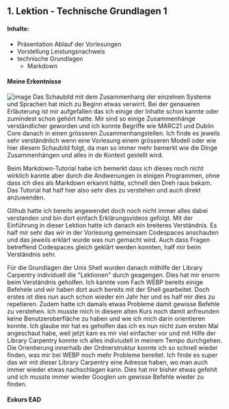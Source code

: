 ## 1. Lektion - Technische Grundlagen 1

#### Inhalte:
- Präsentation Ablauf der Vorlesungen
- Vorstellung Leistungsnachweis
- technische Grundlagen  
  - Markdown



#### Meine Erkentnisse
![image](https://user-images.githubusercontent.com/90840517/219852065-5b68d538-d5b3-4381-81a0-8cd457c2e5ae.png)
Das Schaubild mit dem Zusammenhang der einzelnen Systeme und Sprachen hat mich zu Beginn etwas verwirrt. Bei der genaueren Erläuterung ist mir aufgefallen das ich einige der Inhalte schon kannte oder zumindest schon gehört hatte. Mir sind so einige Zusammenhänge verständlicher geworden und ich konnte Begriffe wie MARC21 und Dublin Core danach in einen grösseren Zusammenhangstellen. Ich finde es jeweils sehr verständnlich wenn eine Vorlesung einem grösseren Modell oder wie hier diesem Schaubild folgt, da man so immer mehr bemerkt wie die Dinge Zusammenhängen und alles in de Kontext gestellt wird.

Beim Markdown-Tutorial habe ich bemerkt dass ich dieses noch nicht wirklich kannte aber durch die Andwenungen in einigen Programmen, ohne dass ich dies als Markdown erkannt hätte, schnell den Dreh raus bekam. Das Tutorial hat half hier also sehr dies zu verstehen und auch direkt anzuwenden. 

Github hatte ich bereits angewendet doch noch nicht immer alles dabei verstanden und bin dort einfach Erklärungsvideos gefolgt. Mit der Einführung in dieser Lektion hatte ich danach ein breiteres Verständnis. Es half mir sehr das wir in der Vorlesung gemeinsam Codespaces anschauten und das jeweils erklärt wurde was nun gemacht wird. Auch dass Fragen betreffend Codespaces gleich geklärt werden konnten, half mir beim Verständnis sehr.

Für die Grundlagen der Unix Shell wurden danach mithilfe der Library Carpentry individuell die "Lektionen" durch geagengen. Dies hat mir enorm beim Verständnis geholfen. Ich kannte vom Fach WEBP bereits einige Befehele und wir haben dort auch bereits mit der Shell gearbeitet. Doch erstes ist dies nun auch schon wieder ein Jahr her und es half mir dies zu repetieren. Zudem hatte ich damals etwas Probleme damit gewisse Befehle zu verstehen. Ich musste mich in diesem alten Kurs noch damit anfreunden keine Benutzeroberfläche zu haben und wie ich mich darin orientieren konnte. Ich glaube mir hat es geholfen das ich es nun nicht zum ersten Mal angeschaut habe, weil jetzt kam es mir viel einfacher vor und mit Hilfe der Library Carpentry konnte ich alles indiviudell in meinem Tempo durchgehen. Die Orientierung innerhalb der Ordnerstruktur konnte ich so schnell wieder finden, was mir bei WEBP noch mehr Probleme bereitet. Ich finde es super das wir mit dieser Library Carpentry eine Adresse haben, wo man auch immer wieder etwas nachschlagen kann. Dies hat mir bisher etwas gefehlt und ich musste immer wieder Googlen um gewisse Befehle wieder zu finden.

#### Exkurs EAD
